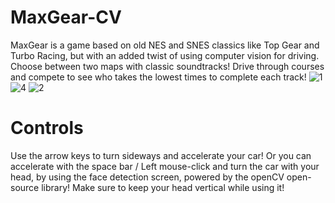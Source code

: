 # MaxGear-CV
MaxGear is a game based on old NES and SNES classics like Top Gear and Turbo Racing, but with an added twist of using computer vision for driving.
Choose between two maps with classic soundtracks!
Drive through courses and compete to see who takes the lowest times to complete each track!
![1](https://github.com/jrrlucenafilho/MaxGear-CV/assets/95702820/ff1e75a4-122d-442e-923e-f2686625a4ca)
![4](https://github.com/jrrlucenafilho/MaxGear-CV/assets/95702820/d2c15490-6834-45c4-97d9-bfb6829a9888)
![2](https://github.com/jrrlucenafilho/MaxGear-CV/assets/95702820/19bda554-d2a0-4225-9733-3df8cd1fbcc6)

# Controls
Use the arrow keys to turn sideways and accelerate your car!
Or you can accelerate with the space bar / Left mouse-click and turn the car with your head, by using the face detection screen, powered by the openCV open-source library!
Make sure to keep your head vertical while using it!
